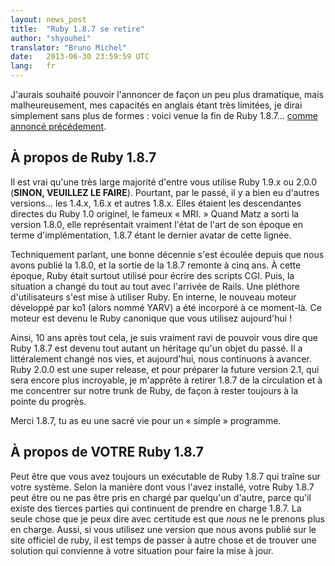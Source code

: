 ```yaml
---
layout: news_post
title:  "Ruby 1.8.7 se retire"
author: "shyouhei"
translator: "Bruno Michel"
date:   2013-06-30 23:59:59 UTC
lang:   fr
---
```


J'aurais souhaité pouvoir l'annoncer de façon un peu plus dramatique, mais
malheureusement, mes capacités en anglais étant très limitées, je dirai
simplement sans plus de formes : voici venue la fin de Ruby 1.8.7…
[comme annoncé précédement][1].

[1]: http://www.ruby-lang.org/fr/news/2011/10/06/les-plans-pour-ruby-1-8-7/

## À propos de  Ruby 1.8.7

Il est vrai qu'une très large majorité d'entre vous utilise Ruby 1.9.x ou
2.0.0 (**SINON, VEUILLEZ LE FAIRE**). Pourtant, par le passé, il y a bien eu
d'autres versions… les 1.4.x, 1.6.x et autres 1.8.x. Elles étaient les
descendantes directes du Ruby 1.0 originel, le fameux « MRI. » Quand Matz a
sorti la version 1.8.0, elle représentait vraiment l'état de l'art de son
époque en terme d'implémentation, 1.8.7 étant le dernier avatar de cette
lignée.

Techniquement parlant, une bonne décennie s'est écoulée depuis que nous
avons publié la 1.8.0, et la sortie de la 1.8.7 remonte à cinq ans. À cette
époque, Ruby était surtout utilisé pour écrire des scripts CGI. Puis, la
situation a changé du tout au tout avec l'arrivée de Rails. Une pléthore
d'utilisateurs s'est mise à utiliser Ruby. En interne, le nouveau moteur
développé par ko1 (alors nommé YARV) a été incorporé à ce moment-là. Ce
moteur est devenu le Ruby canonique que vous utilisez aujourd'hui !

Ainsi, 10 ans après tout cela, je suis vraiment ravi de pouvoir vous dire que
Ruby 1.8.7 est devenu tout autant un héritage qu'un objet du passé. Il a
littéralement changé nos vies, et aujourd'hui, nous continuons à avancer.
Ruby 2.0.0 est une super release, et pour préparer la future version 2.1,
qui sera encore plus incroyable, je m'apprête à retirer 1.8.7 de la
circulation et à me concentrer sur notre trunk de Ruby, de façon à rester
toujours à la pointe du progrès.

Merci 1.8.7, tu as eu une sacré vie pour un « simple » programme.

## À propos de VOTRE Ruby 1.8.7

Peut être que vous avez toujours un exécutable de Ruby 1.8.7 qui traîne sur
votre système. Selon la manière dont vous l'avez installé, votre Ruby 1.8.7
peut être ou ne pas être pris en chargé par quelqu'un d'autre, parce qu'il
existe des tierces parties qui continuent de prendre en charge 1.8.7. La
seule chose que je peux dire avec certitude est que _nous_ ne le prenons
plus en charge. Aussi, si vous utilisez une version que nous avons publié sur
le site officiel de ruby, il est temps de passer à autre chose et de trouver
une solution qui convienne à votre situation pour faire la mise à jour.
